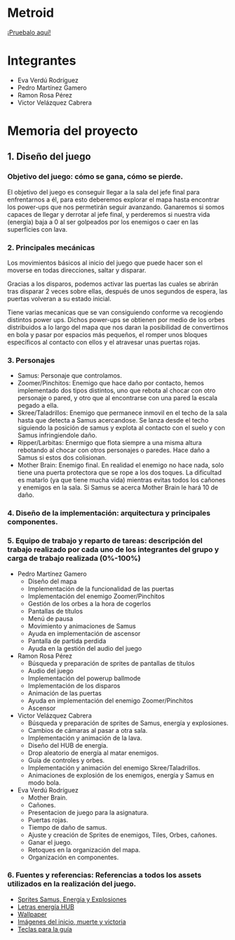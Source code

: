 # Metroid
[¡Pruebalo aquí!](https://pemaga12.github.io/Metroid/)

# Integrantes
* Eva Verdú Rodríguez
* Pedro Martínez Gamero
* Ramon Rosa Pérez
* Victor Velázquez Cabrera

# Memoria del proyecto

## 1. Diseño del juego
### Objetivo del juego: cómo se gana, cómo se pierde.

El objetivo del juego es conseguir llegar a la sala del jefe final para enfrentarnos a él, para esto deberemos explorar el mapa hasta encontrar los power-ups que nos permetirán seguir avanzando. Ganaremos si somos capaces de llegar y derrotar al jefe final, y perderemos si nuestra vida (energía) baja a 0 al ser golpeados por los enemigos o caer en las superficies con lava.

### 2. Principales mecánicas

Los movimientos básicos al inicio del juego que puede hacer son el moverse en todas direcciones, saltar y disparar.

Gracias a los disparos, podemos activar las puertas las cuales se abrirán tras disparar 2 veces sobre ellas, después de unos segundos de espera, las puertas volveran a su estado inicial.

Tiene varias mecanicas que se van consiguiendo conforme va recogiendo distintos power ups. Dichos power-ups se obtienen por medio de los orbes distribuidos a lo largo del mapa que nos daran la posibilidad de convertirnos en bola y pasar por espacios más pequeños, el romper unos bloques específicos al contacto con ellos y el atravesar unas puertas rojas.

### 3. Personajes

* Samus: Personaje que controlamos.
* Zoomer/Pinchitos: Enemigo que hace daño por contacto, hemos implementado dos tipos distintos, uno que rebota al chocar con otro personaje o pared, y otro que al encontrarse con una pared la escala pegado a ella.
* Skree/Taladrillos: Enemigo que permanece inmovil en el techo de la sala hasta que detecta a Samus acercandose. Se lanza desde el techo siguiendo la posición de samus y explota al contacto con el suelo y con Samus infringiendole daño.
* Ripper/Larbitas: Enermigo que flota siempre a una misma altura rebotando al chocar con otros personajes o paredes. Hace daño a Samus si estos dos colisionan.
* Mother Brain: Enemigo final. En realidad el enemigo no hace nada, solo tiene una puerta protectora que se rope a los dos toques. La dificultad es matarlo (ya que tiene mucha vida) mientras evitas todos los cañones y enemigos en la sala. Si Samus se acerca Mother Brain le hará 10 de daño.

### 4. Diseño de la implementación: arquitectura y principales componentes.



### 5. Equipo de trabajo y reparto de tareas: descripción del trabajo realizado por cada uno de los integrantes del grupo y carga de trabajo realizada (0%-100%)

* Pedro Martínez Gamero
	* Diseño del mapa 	
 	* Implementación de la funcionalidad de las puertas
	* Implementación del enemigo Zoomer/Pinchitos
	* Gestión de los orbes a la hora de cogerlos
	* Pantallas de títulos
	* Menú de pausa
	* Movimiento y animaciones de Samus
	* Ayuda en implementación de ascensor
	* Pantalla de partida perdida
	* Ayuda en la gestión del audio del juego
* Ramon Rosa Pérez
	* Búsqueda y preparación de sprites de pantallas de títulos
	* Audio del juego
	* Implementación del powerup ballmode
	* Implementación de los disparos
	* Animación de las puertas
	* Ayuda en implementación del enemigo Zoomer/Pinchitos
	* Ascensor
* Victor Velázquez Cabrera
	* Búsqueda y preparación de sprites de Samus, energía y explosiones.
	* Cambios de cámaras al pasar a otra sala.
	* Implementación y animación de la lava.
	* Diseño del HUB de energía.
	* Drop aleatorio de energía al matar enemigos.
	* Guía de controles y orbes.
	* Implementación y animación del enemigo Skree/Taladrillos.
	* Animaciones de explosión de los enemigos, energía y Samus en modo bola.
* Eva Verdú Rodríguez 
	* Mother Brain.
	* Cañones.
	* Presentacion de juego para la asignatura.
	* Puertas rojas.
	* Tiempo de daño de samus.
	* Ajuste y creación de Sprites de enemigos, Tiles, Orbes, cañones.
	* Ganar el juego.
	* Retoques en la organización del mapa.
	* Organización en componentes.

### 6. Fuentes y referencias: Referencias a todos los assets utilizados en la realización del juego. 

* [Sprites Samus, Energía y Explosiones](https://ar.pinterest.com/pin/215187688422562272/)
* [Letras energía HUB](https://www.spriters-resource.com/nes/metroid/sheet/1777/?source=genre)
* [Wallpaper](https://coolwallpapers.me/5836458-planet-space-artist-artwork-digital-art-hd-4k-deviantart.html)
* [Imágenes del inicio, muerte y victoria](https://www.spriters-resource.com/nes/metroid/sheet/109511/)
* [Teclas para la guía](https://www.keybr.com/)



